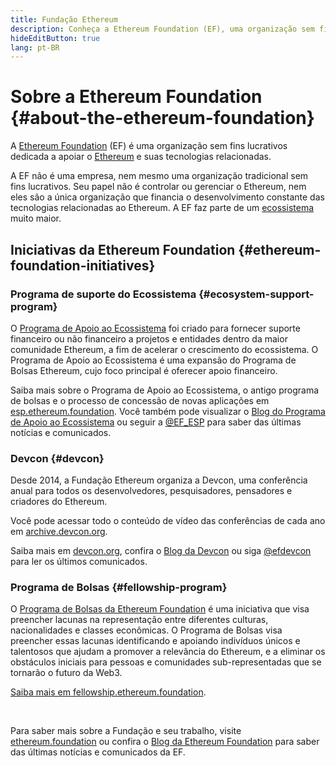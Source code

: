 ```yaml
---
title: Fundação Ethereum
description: Conheça a Ethereum Foundation (EF), uma organização sem fins lucrativos dedicada a apoiar o Ethereum e tecnologias relacionadas.
hideEditButton: true
lang: pt-BR
---
```


# Sobre a Ethereum Foundation {#about-the-ethereum-foundation}

<Logo/>

A [Ethereum Foundation](http://ethereum.foundation/) (EF) é uma organização sem fins lucrativos dedicada a apoiar o [Ethereum](/what-is-ethereum/) e suas tecnologias relacionadas.

A EF não é uma empresa, nem mesmo uma organização tradicional sem fins lucrativos. Seu papel não é controlar ou gerenciar o Ethereum, nem eles são a única organização que financia o desenvolvimento constante das tecnologias relacionadas ao Ethereum. A EF faz parte de um [ecossistema](/community/) muito maior.

## Iniciativas da Ethereum Foundation {#ethereum-foundation-initiatives}

### Programa de suporte do Ecossistema {#ecosystem-support-program}

O [Programa de Apoio ao Ecossistema](https://esp.ethereum.foundation/) foi criado para fornecer suporte financeiro ou não financeiro a projetos e entidades dentro da maior comunidade Ethereum, a fim de acelerar o crescimento do ecossistema. O Programa de Apoio ao Ecossistema é uma expansão do Programa de Bolsas Ethereum, cujo foco principal é oferecer apoio financeiro.

Saiba mais sobre o Programa de Apoio ao Ecossistema, o antigo programa de bolsas e o processo de concessão de novas aplicações em [esp.ethereum.foundation](https://esp.ethereum.foundation/). Você também pode visualizar o [Blog do Programa de Apoio ao Ecossistema](https://blog.ethereum.org/category/ecosystem-support-program/) ou seguir a [@EF_ESP](https://twitter.com/EF_ESP) para saber das últimas notícias e comunicados.

### Devcon {#devcon}

Desde 2014, a Fundação Ethereum organiza a Devcon, uma conferência anual para todos os desenvolvedores, pesquisadores, pensadores e criadores do Ethereum.

Você pode acessar todo o conteúdo de vídeo das conferências de cada ano em [archive.devcon.org](https://archive.devcon.org/).

Saiba mais em [devcon.org](https://devcon.org/), confira o [Blog da Devcon](https://devcon.org/en/blogs/) ou siga [@efdevcon](https://twitter.com/EFDevcon) para ler os últimos comunicados.

### Programa de Bolsas {#fellowship-program}

O [Programa de Bolsas da Ethereum Foundation](https://fellowship.ethereum.foundation/) é uma iniciativa que visa preencher lacunas na representação entre diferentes culturas, nacionalidades e classes econômicas. O Programa de Bolsas visa preencher essas lacunas identificando e apoiando indivíduos únicos e talentosos que ajudam a promover a relevância do Ethereum, e a eliminar os obstáculos iniciais para pessoas e comunidades sub-representadas que se tornarão o futuro da Web3.

[Saiba mais em fellowship.ethereum.foundation](https://fellowship.ethereum.foundation/).

<br/>

Para saber mais sobre a Fundação e seu trabalho, visite [ethereum.foundation](http://ethereum.foundation/) ou confira o [Blog da Ethereum Foundation](https://blog.ethereum.org/) para saber das últimas notícias e comunicados da EF.
